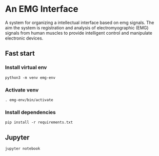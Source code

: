 # An EMG Interface
A system for organizing a intellectual interface based on emg signals. The aim the system is registration and analysis of electromyographic (EMG) signals from human muscles to provide intelligent control and manipulate electronic devices.


## Fast start

### Install virtual env
```python3 -m venv emg-env```

### Activate venv
```. emg-env/bin/activate```

### Install dependencies
```pip install -r requirements.txt```


## Jupyter
```jupyter notebook```